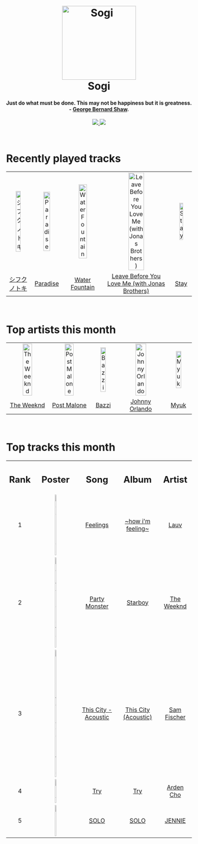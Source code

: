 <h1 align='center'>
  <br>
  <a href='https://www.youtube.com/watch?v=dQw4w9WgXcQ'><img src='https://i.ibb.co/XYSwTqV/kaguya-modified.png' alt='Sogi' width='200'></a>
  <br>
  Sogi
  <br>
</h1>

<h4 align='center'>Just do what must be done. This may not be happiness but it is greatness. - <a href='https://duckduckgo.com/?q=George+Bernard+Shaw' target='_blank'>George Bernard Shaw</a>.</h4>

<p align='center'>
  <a href='https://discord.gg/96EA7ENfV9'>
    <img src='https://img.shields.io/discord/775232281954353183?color=blue&label=Discord'>
  </a>
  <a href='https://sxoxgxi.pythonanywhere.com/'><img src='https://img.shields.io/website?down_color=red&down_message=offline&label=Blog&up_color=light%20green&up_message=online&url=https%3A%2F%2Fsxoxgxi.pythonanywhere.com'></a>
</p>

<!------ RECENTLY PLAYED ------>

<p recentlyplayed, float='left'>
  <br>
  <h1>Recently played tracks</h1>
  <p></p>
  <table style='width:100%'>
    <tr align='center'>
      <td><img class='artists' src='https://images.weserv.nl/?mask=circle&url=https://i.scdn.co/image/ab67616d0000b273d6f6aa28e14c68d91c5854f5' alt='シフクノトキ' style='width:50%'>
      </td>
      <td><img class='artists' src='https://images.weserv.nl/?mask=circle&url=https://i.scdn.co/image/ab67616d0000b2733a376bd9b9b1f4b2686807db' alt='Paradise' style='width:50%'>
      </td>
      <td><img class='artists' src='https://images.weserv.nl/?mask=circle&url=https://i.scdn.co/image/ab67616d0000b273459d675aa0b6f3b211357370' alt='Water Fountain' style='width:50%'>
      </td>
      <td><img class='artists' src='https://images.weserv.nl/?mask=circle&url=https://i.scdn.co/image/ab67616d0000b273ae40468931087f78919b86ce' alt='Leave Before You Love Me (with Jonas Brothers)' style='width:50%'>
      </td>
      <td><img class='artists' src='https://images.weserv.nl/?mask=circle&url=https://i.scdn.co/image/ab67616d0000b273b993cba8ff7d0a8e9ee18d46' alt='Stay' style='width:50%'>
      </td>
    </tr>
    <tr align='center'>
      <td>
      <a href='https://open.spotify.com/track/7FzX5GkPTLk2kaniCxtKay'>シフクノトキ</a>
      </td>
      <td>
      <a href='https://open.spotify.com/track/0Rx0DJI556Ix5gBny6EWmn'>Paradise</a>
      </td>
      <td>
      <a href='https://open.spotify.com/track/4IhKLu7Vk3j2TLmnFPl6To'>Water Fountain</a>
      </td>
      <td>
      <a href='https://open.spotify.com/track/4qu63nuBpdn0qHUHuObEj1'>Leave Before You Love Me (with Jonas Brothers)</a>
      </td>
      <td>
      <a href='https://open.spotify.com/track/6uBhi9gBXWjanegOb2Phh0'>Stay</a>
      </td>
    </tr>
  </table>
</p recentlyplayed>
<!------ .RECENTLY PLAYED ------>
<!------ TOP ARTISTS ------>

<p topartists, float='left'>
  <br>
  <h1>Top artists this month</h1>
  <p></p>
  <table style='width:100%'>
    <tr align='center'>
      <td><img class='artists' src='https://images.weserv.nl/?mask=circle&url=https://i.scdn.co/image/ab6761610000e5ebb5f9e28219c169fd4b9e8379' alt='The Weeknd' style='width:50%'>
      </td>
      <td><img class='artists' src='https://images.weserv.nl/?mask=circle&url=https://i.scdn.co/image/ab6761610000e5ebb894ef9fa437b0389c5567cc' alt='Post Malone' style='width:50%'>
      </td>
      <td><img class='artists' src='https://images.weserv.nl/?mask=circle&url=https://i.scdn.co/image/ab6761610000e5eb335e53b32dfd6e33fef91466' alt='Bazzi' style='width:50%'>
      </td>
      <td><img class='artists' src='https://images.weserv.nl/?mask=circle&url=https://i.scdn.co/image/ab6761610000e5eb1d851d77d3ab7d1a29808cb3' alt='Johnny Orlando' style='width:50%'>
      </td>
      <td><img class='artists' src='https://images.weserv.nl/?mask=circle&url=https://i.scdn.co/image/ab6761610000e5eb436de0a4e313bdc54b98c79c' alt='Myuk' style='width:50%'>
      </td>
    </tr>
    <tr align='center'>
      <td>
      <a href='https://open.spotify.com/artist/1Xyo4u8uXC1ZmMpatF05PJ'>The Weeknd</a>
      </td>
      <td>
      <a href='https://open.spotify.com/artist/246dkjvS1zLTtiykXe5h60'>Post Malone</a>
      </td>
      <td>
      <a href='https://open.spotify.com/artist/4GvEc3ANtPPjt1ZJllr5Zl'>Bazzi</a>
      </td>
      <td>
      <a href='https://open.spotify.com/artist/6aX6KqXgEcARRHwvWxHcFW'>Johnny Orlando</a>
      </td>
      <td>
      <a href='https://open.spotify.com/artist/7oVNI7cJUA5f1Qvu8vQlq9'>Myuk</a>
      </td>
    </tr>
  </table>
</p topartists>
<!------ .TOP ARTISTS ------>

<!------ TOP SONGS ------>

<p topsongs, float='left' >
  <br>
  <h1>Top tracks this month</h1>
  <p></p>
  <table style='width:100%'>
    <tr align='center'>
      <td>
      <h2>Rank</h2>
      </td>
      <td>
      <h2>Poster</h2>
      </td>
      <td>
      <h2>Song</h2>
      </td>
      <td>
      <h2>Album</h2>
      </td>
      <td>
      <h2>Artist</h2>
      </td>
    </tr>
    <tr align='center'>
      <td>
      1
      </td>
      <td><img class='artists' src='https://images.weserv.nl/?mask=circle&url=https://i.scdn.co/image/ab67616d0000b27336b12a4082f11d16a519b964' alt='Feelings' style='width:10%'>
      </td>
      <td>
      <a href='https://open.spotify.com/track/0s26En1JoJhVj32vizElpA'>Feelings</a>
      </td>
      <td>
      <a href='https://open.spotify.com/album/6EgJXcGqaUvgZIF9bqPXfP'>~how i'm feeling~</a>
      </td>
      <td>
      <a href='https://open.spotify.com/artist/5JZ7CnR6gTvEMKX4g70Amv'>Lauv</a>
      </td>
    </tr>
    <tr align='center'>
      <td>
      2
      </td>
      <td><img class='artists' src='https://images.weserv.nl/?mask=circle&url=https://i.scdn.co/image/ab67616d0000b2734718e2b124f79258be7bc452' alt='Party Monster' style='width:10%'>
      </td>
      <td>
      <a href='https://open.spotify.com/track/4F7A0DXBrmUAkp32uenhZt'>Party Monster</a>
      </td>
      <td>
      <a href='https://open.spotify.com/album/2ODvWsOgouMbaA5xf0RkJe'>Starboy</a>
      </td>
      <td>
      <a href='https://open.spotify.com/artist/1Xyo4u8uXC1ZmMpatF05PJ'>The Weeknd</a>
      </td>
    </tr>
    <tr align='center'>
      <td>
      3
      </td>
      <td><img class='artists' src='https://images.weserv.nl/?mask=circle&url=https://i.scdn.co/image/ab67616d0000b2734420ee3826d454daee3f960e' alt='This City - Acoustic' style='width:10%'>
      </td>
      <td>
      <a href='https://open.spotify.com/track/6ia9TgcqUz4IaGRoKXW0oF'>This City - Acoustic</a>
      </td>
      <td>
      <a href='https://open.spotify.com/album/7I1apkSOmeAPBcbShwxlUx'>This City (Acoustic)</a>
      </td>
      <td>
      <a href='https://open.spotify.com/artist/6L1XC7NrmgWRlwAeLJvVtA'>Sam Fischer</a>
      </td>
    </tr>
    <tr align='center'>
      <td>
      4
      </td>
      <td><img class='artists' src='https://images.weserv.nl/?mask=circle&url=https://i.scdn.co/image/ab67616d0000b273d41d8a1e8dec3f47438801b3' alt='Try' style='width:10%'>
      </td>
      <td>
      <a href='https://open.spotify.com/track/712wbgMintvTknMpMDIR09'>Try</a>
      </td>
      <td>
      <a href='https://open.spotify.com/album/3kjr1YQVD7BEzy30Vo0U42'>Try</a>
      </td>
      <td>
      <a href='https://open.spotify.com/artist/5TAuyWfYBWI3zALvH9pEfL'>Arden Cho</a>
      </td>
    </tr>
    <tr align='center'>
      <td>
      5
      </td>
      <td><img class='artists' src='https://images.weserv.nl/?mask=circle&url=https://i.scdn.co/image/ab67616d0000b273d0b43791d31a569726a34064' alt='SOLO' style='width:10%'>
      </td>
      <td>
      <a href='https://open.spotify.com/track/1R0hxCA5R7z5TiaXBZR7Mf'>SOLO</a>
      </td>
      <td>
      <a href='https://open.spotify.com/album/6ahu9PIZBzbOR4ZYhBtike'>SOLO</a>
      </td>
      <td>
      <a href='https://open.spotify.com/artist/250b0Wlc5Vk0CoUsaCY84M'>JENNIE</a>
      </td>
    </tr>
  </table>
</p topsongs>
<!------ .TOP SONGS ------>
